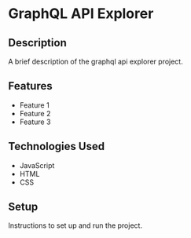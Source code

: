 # GraphQL API Explorer

## Description

A brief description of the graphql api explorer project.

## Features

- Feature 1
- Feature 2
- Feature 3

## Technologies Used

- JavaScript
- HTML
- CSS

## Setup

Instructions to set up and run the project.
